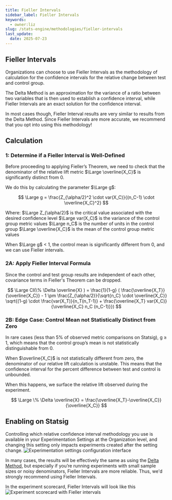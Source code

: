 ```yaml
---
title: Fieller Intervals
sidebar_label: Fieller Intervals
keywords:
  - owner:liz
slug: /stats-engine/methodologies/fieller-intervals
last_update:
  date: 2025-07-23
---
```


## Fieller Intervals

Organizations can choose to use Fieller Intervals as the methodology of calculation for the confidence intervals for the relative change between test and control group.

The Delta Method is an approximation for the variance of a ratio between two variables that is then used to establish a confidence interval, while Fieller Intervals are an exact solution for the confidence interval.

In most cases though, Fieller Interval results are very similar to results from the Delta Method. Since Fieller Intervals are more accurate, we recommend that you opt into using this methodology!

## Calculation

### 1: Determine if a Fieller Interval is Well-Defined

Before proceeding to applying Fieller’s Theorem, we need to check that the denominator of the relative lift metric $\Large \overline{X_C}$ is significantly distinct from 0.

We do this by calculating the parameter $\Large g$:

$$
\Large
g = \frac{Z_{\alpha/2}^2 \cdot var(X_C)}{(n_C-1) \cdot \overline{X_C}^2}
$$

Where:
$\Large Z_{\alpha/2}$ is the critical value associated with the desired confidence level $\Large var(X_C)$ is the variance of the control group metric values $\Large n_C$ is the number of units in the control group $\Large \overline{X_C}$ is the mean of the control group metric values

When $\Large g$ < 1, the control mean is significantly different from 0, and we can use Fieller intervals.

### 2A: Apply Fieller Interval Formula

Since the control and test group results are independent of each other, covariance terms in Fieller's Theorem can be dropped.

$$
\Large
CI(\% \Delta \overline{X} ) = \frac{1}{1-g} ( \frac{\overline{X_T}}{\overline{X_C}} - 1 \pm \frac{Z_{\alpha/2}}{\sqrt{n_C} \cdot \overline{X_C}} \sqrt{(1-g) \cdot \frac{var(X_T)}{n_T(n_T-1)} + \frac{\overline{X_T} var(X_C)}{\overline{X_C} n_C (n_C-1)}})
$$

### 2B: Edge Case: Control Mean not Statistically Distinct from Zero

In rare cases (less than 5\% of observed metric comparisons on Statsig), g $\geq$ 1, which means that the control group’s mean is not statistically distinguishable from 0.

When $\overline{X_C}$ is not statistically different from zero, the denominator of our relative lift calculation is unstable. This means that the confidence interval for the percent difference between test and control is unbounded.

When this happens, we surface the relative lift observed during the experiment.

$$
\Large
\% \Delta \overline{X} = \frac{\overline{X_T}-\overline{X_C}}{\overline{X_C}}
$$

## Enabling on Statsig

Controlling which relative confidence interval methodology you use is available in your Experimentation Settings at the Organization level, and changing this setting only impacts experiments created after the setting change.
![Experimentation settings configuration interface](https://graphite-user-uploaded-assets-prod.s3.amazonaws.com/CbjKvuo40oMU45psWLvG/9c8b90f8-1f0b-472f-883d-c3f30bd78696.png)

In many cases, the results will be effectively the same as using the [Delta Method](/stats-engine/methodologies/delta-method), but especially if you’re running experiments with small sample sizes or noisy denominators, Fieller Intervals are more reliable. Thus, we'd strongly recommend using Fieller Intervals.

In the experiment scorecard, Fieller Intervals will look like this
![Experiment scorecard with Fieller intervals](https://graphite-user-uploaded-assets-prod.s3.amazonaws.com/CbjKvuo40oMU45psWLvG/1cb4ebb6-0425-49bf-a319-48794d25ce96.png)
